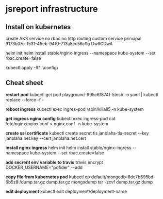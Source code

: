 # jsreport infrastructure

## Install on kubernetes

create AKS service
no rbac
no http routing
custom service principal 9173b07c-f531-45eb-94f0-713a5cc56c9a Dw8CDwA

helm init
helm install stable/nginx-ingress --namespace kube-system --set rbac.create=false

kubectl apply -Rf .\config\

## Cheat sheet

**restart pod**
kubectl get pod playground-695c6f874f-5tnsh -o yaml | kubectl replace --force -f -

**reboot ingress**
kubectl exec ingres-pod /sbin/killall5 -n kube-system

**get ingress nginx config**
kubectl exec ingress-pod cat /etc/nginx/nginx.conf > nginx.conf -n kube-system

**create ssl certificate**
kubectl create secret tls janblaha-tls-secret --key janblaha.net.key --cert janblaha.net.cert

**install nginx ingress**
helm init
helm install stable/nginx-ingress --namespace kube-system --set rbac.create=false

**add secrent env variable to travis**
travis encrypt DOCKER_USERNAME="pofider" --add

**copy file from kubernetes pod**
kubectl cp default/mongodb-6dc7b695bd-6b5z8:/dump.tar.gz dump.tar.gz
mongodump
tar -zcvf dump.tar.gz dump

**edit deployment**
kubectl edit deployment/deployment-name